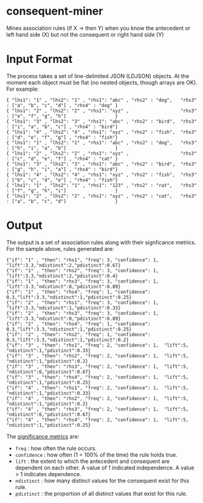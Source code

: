 # consequent-miner
Mines association rules (if X -> then Y) when you know the antecedent or left hand side (X) but not the consequent or right hand side (Y)

# Input Format
The process takes a set of line-delimited JSON (LDJSON) objects. At the moment each object must be flat (no nested objects, though arrays are OK). 
For example:

```
{ "lhs1": "1" , "lhs2": "1" , "rhs1": "abc" , "rhs2" : "dog", 	"rhs3" : ["a", "b", "c", "d"] , "rhs4" : "dog" }
{ "lhs1": "2" , "lhs2": "2" , "rhs1": "xyz" ,                	"rhs3" : ["e", "f", "g", "h"]                  }
{ "lhs1": "3" , "lhs2": "3" , "rhs1": "abc" , "rhs2" : "bird", 	"rhs3" : ["i", "a", "b", "c"] , "rhs4" : "bird"}
{ "lhs1": "4" , "lhs2": "4" , "rhs1": "xyz" , "rhs2" : "fish", 	"rhs3" : ["d", "e", "f", "g"] , "rhs4" : "fish"}
{ "lhs1": "1" , "lhs2": "1" , "rhs1": "abc" , "rhs2" : "dog", 	"rhs3" : ["h", "i", "a", "b"]                  }
{ "lhs1": "2" , "lhs2": "2" , "rhs1": "xyz" ,                	"rhs3" : ["c", "d", "e", "f"] , "rhs4" : "cat" }
{ "lhs1": "3" , "lhs2": "3" , "rhs1": "abc" , "rhs2" : "bird", 	"rhs3" : ["g", "h", "i", "a"] , "rhs4" : "bird"}
{ "lhs1": "4" , "lhs2": "4" , "rhs1": "xyz" , "rhs2" : "fish", 	"rhs3" : ["b", "c", "d", "e"] , "rhs4" : "fish"}
{ "lhs1": "1" , "lhs2": "1" , "rhs1": "123" , "rhs2" : "rat", 	"rhs3" : ["f", "g", "h", "i"]                  }
{ "lhs1": "2" , "lhs2": "2" , "rhs1": "xyz" , "rhs2" : "cat", 	"rhs3" : ["a", "b", "c", "d"]                  }
```

# Output

The output is a set of association rules along with their signficance metrics. For the sample above, rules generated are:
```
{"if": "1" , "then": "rhs1", "freq": 3, "confidence": 1,  "lift":3.3,"ndistinct":2,"pdistinct":0.67}
{"if": "1" , "then": "rhs2", "freq": 3, "confidence": 1,  "lift":3.3,"ndistinct":2,"pdistinct":0.4}
{"if": "1" , "then": "rhs3", "freq": 3, "confidence": 1,  "lift":3.3,"ndistinct":8,"pdistinct":0.89}
{"if": "1" , "then": "rhs4", "freq": 1, "confidence": 0.3,"lift":3.3,"ndistinct":1,"pdistinct":0.25}
{"if": "2" , "then": "rhs1", "freq": 3, "confidence": 1,  "lift":3.3,"ndistinct":1,"pdistinct":0.33}
{"if": "2" , "then": "rhs3", "freq": 3, "confidence": 1,  "lift":3.3,"ndistinct":8,"pdistinct":0.89}
{"if": "2" , "then": "rhs4", "freq": 1, "confidence": 0.3,"lift":3.3,"ndistinct":1,"pdistinct":0.25}
{"if": "2" , "then": "rhs2", "freq": 1, "confidence": 0.3,"lift":3.3,"ndistinct":1,"pdistinct":0.2}
{"if": "3" , "then": "rhs1", "freq": 2, "confidence": 1,  "lift":5,  "ndistinct":1,"pdistinct":0.33}
{"if": "3" , "then": "rhs2", "freq": 2, "confidence": 1,  "lift":5,  "ndistinct":1,"pdistinct":0.2}
{"if": "3" , "then": "rhs3", "freq": 2, "confidence": 1,  "lift":5,  "ndistinct":6,"pdistinct":0.67}
{"if": "3" , "then": "rhs4", "freq": 2, "confidence": 1,  "lift":5,  "ndistinct":1,"pdistinct":0.25}
{"if": "4" , "then": "rhs1", "freq": 2, "confidence": 1,  "lift":5,  "ndistinct":1,"pdistinct":0.33}
{"if": "4" , "then": "rhs2", "freq": 2, "confidence": 1,  "lift":5,  "ndistinct":1,"pdistinct":0.2}
{"if": "4" , "then": "rhs3", "freq": 2, "confidence": 1,  "lift":5,  "ndistinct":6,"pdistinct":0.67}
{"if": "4" , "then": "rhs4", "freq": 2, "confidence": 1,  "lift":5,  "ndistinct":1,"pdistinct":0.25}
``` 
The [significance metrics](https://en.wikipedia.org/wiki/Association_rule_learning#Useful_Concepts) are: 
 - `freq` : how often the rule occurs.
 - `confidence` : how often (1 = 100% of the time) the rule holds true.
 - `lift` : the extent to which the antecedent and consequent are dependent on each other. A value of 1 indicated independence. A value > 1 indicates dependence.
 - `ndistinct` : how many distinct values for the consequent exist for this rule.
 - `pdistinct` : the proportion of all distinct values that exist for this rule.